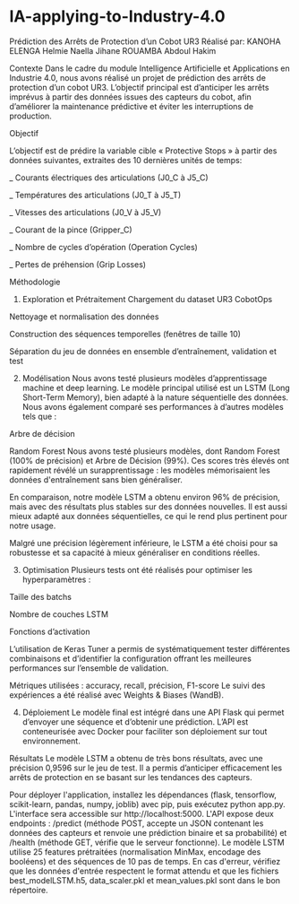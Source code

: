 # IA-applying-to-Industry-4.0
Prédiction des Arrêts de Protection d’un Cobot UR3
Réalisé par:
KANOHA ELENGA Helmie Naella Jihane
ROUAMBA Abdoul Hakim

Contexte
Dans le cadre du module Intelligence Artificielle et Applications en Industrie 4.0, nous avons réalisé un projet de prédiction des arrêts de protection d’un cobot UR3. L’objectif principal est d’anticiper les arrêts imprévus à partir des données issues des capteurs du cobot, afin d’améliorer la maintenance prédictive et éviter les interruptions de production.

Objectif

L’objectif est de prédire la variable cible « Protective Stops » à partir des données suivantes, extraites des 10 dernières unités de temps:

_ Courants électriques des articulations (J0_C à J5_C)

_ Températures des articulations (J0_T à J5_T)

_ Vitesses des articulations (J0_V à J5_V)

_ Courant de la pince (Gripper_C)

_ Nombre de cycles d’opération (Operation Cycles)

_ Pertes de préhension (Grip Losses)

Méthodologie
1. Exploration et Prétraitement
Chargement du dataset UR3 CobotOps

Nettoyage et normalisation des données

Construction des séquences temporelles (fenêtres de taille 10)

Séparation du jeu de données en ensemble d’entraînement, validation et test

2. Modélisation
Nous avons testé plusieurs modèles d’apprentissage machine et deep learning.
Le modèle principal utilisé est un LSTM (Long Short-Term Memory), bien adapté à la nature séquentielle des données.
Nous avons également comparé ses performances à d’autres modèles tels que :

Arbre de décision

Random Forest
Nous avons testé plusieurs modèles, dont Random Forest (100% de précision) et Arbre de Décision (99%). Ces scores très élevés ont rapidement révélé un surapprentissage : les modèles mémorisaient les données d'entraînement sans bien généraliser.

En comparaison, notre modèle LSTM a obtenu environ 96% de précision, mais avec des résultats plus stables sur des données nouvelles. Il est aussi mieux adapté aux données séquentielles, ce qui le rend plus pertinent pour notre usage.

Malgré une précision légèrement inférieure, le LSTM a été choisi pour sa robustesse et sa capacité à mieux généraliser en conditions réelles.


3. Optimisation
Plusieurs tests ont été réalisés pour optimiser les hyperparamètres :

Taille des batchs

Nombre de couches LSTM

Fonctions d’activation

L’utilisation de Keras Tuner a permis de systématiquement tester différentes combinaisons et d’identifier la configuration offrant les meilleures performances sur l’ensemble de validation.

Métriques utilisées : accuracy, recall, précision, F1-score
Le suivi des expériences a été réalisé avec Weights & Biases (WandB).

4. Déploiement
Le modèle final est intégré dans une API Flask qui permet d’envoyer une séquence et d’obtenir une prédiction.
L’API est conteneurisée avec Docker pour faciliter son déploiement sur tout environnement.

Résultats
Le modèle LSTM a obtenu de très bons résultats, avec une précision 0,9596 sur le jeu de test.
Il a permis d’anticiper efficacement les arrêts de protection en se basant sur les tendances des capteurs.


Pour déployer l'application, installez les dépendances (flask, tensorflow, scikit-learn, pandas, numpy, joblib) avec pip, puis exécutez python app.py. L'interface sera accessible sur http://localhost:5000. L'API expose deux endpoints : /predict (méthode POST, accepte un JSON contenant les données des capteurs et renvoie une prédiction binaire et sa probabilité) et /health (méthode GET, vérifie que le serveur fonctionne). Le modèle LSTM utilise 25 features prétraitées (normalisation MinMax, encodage des booléens) et des séquences de 10 pas de temps. En cas d'erreur, vérifiez que les données d'entrée respectent le format attendu et que les fichiers best_modelLSTM.h5, data_scaler.pkl et mean_values.pkl sont dans le bon répertoire.
